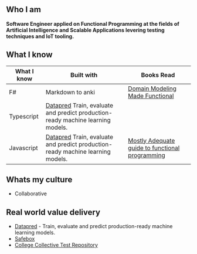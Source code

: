 ## Who I am
**Software Engineer applied on Functional Programming at the fields of Artificial Intelligence and Scalable Applications levering testing techniques and IoT tooling.**

## What I know
| What I know | Built with                                                                                                                 | Books Read                                                                                                        |
|-------------|----------------------------------------------------------------------------------------------------------------------------|-------------------------------------------------------------------------------------------------------------------|
| F#          | Markdown to anki                                                                                                         | [Domain Modeling Made Functional](https://www.goodreads.com/book/show/34921689-domain-modeling-made-functional) |
| Typescript  | [Datapred](https://datarisk.io/produtos/datapred/) Train, evaluate and predict production-ready machine learning models. |                                                                                                                   |
| Javascript  | [Datapred](https://datarisk.io/produtos/datapred/) Train, evaluate and predict production-ready machine learning models. | [Mostly Adequate guide to functional programming](https://github.com/MostlyAdequate/mostly-adequate-guide)      |

## Whats my culture
- Collaborative

## Real world value delivery

- [Datapred](https://datarisk.io/produtos/datapred/) - Train, evaluate and predict production-ready machine learning models.
- [Safebox](https://github.com/Marcos-Costa/safebox)
- [College Collective Test Repository](https://github.com/elheremes/awesome-ufma)

